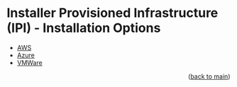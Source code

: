 # Installer Provisioned Infrastructure (IPI) - Installation Options

  - [AWS](https://docs.openshift.com/container-platform/4.11/installing/installing_aws/installing-aws-default.html)
  - [Azure](https://docs.openshift.com/container-platform/4.11/installing/installing_azure/installing-azure-default.html)
  - [VMWare](https://docs.openshift.com/container-platform/4.11/installing/installing_vsphere/installing-vsphere-installer-provisioned.html)

<p align="right">(<a href="https://github.com/one-touch-provisioning/otp-gitops/">back to main</a>)</p>